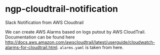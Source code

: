 # ngp-cloudtrail-notification
Slack Notification from AWS Cloudtrail

We can create AWS Alarms based on logs putout by AWS CloudTrail. Documentation can be found here http://docs.aws.amazon.com/awscloudtrail/latest/userguide/cloudwatch-alarms-for-cloudtrail.html. `alarms.yaml` is taken from here.
